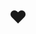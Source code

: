 <h1 align="center">❤</h1>
<div align="center">
  <a img src="https://upload.wikimedia.org/wikipedia/commons/thumb/c/c3/Python-logo-notext.svg/1200px-Python-logo-notext.svg.png" width="60"></a>
</div>
